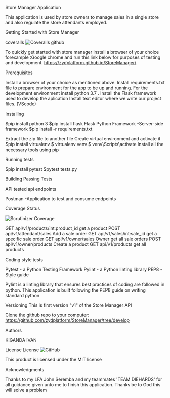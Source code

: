 Store Manager Application

This application is used by store owners to manage sales in a single store and also 
regulate the store attendants employed.

Getting Started with Store Manager

 coveralls
![Coveralls github](https://img.shields.io/coveralls/github/jekyll/jekyll.svg)

To quickly get started with store manager install a browser of your choice forexample :Google chrome
and run this link below for purposes of testing and development.
https://zydplatform.github.io/StoreManager/


Prerequisites

Install a browser of your choice as mentioned above.
Install requirements.txt file to prepare environment for the app to be up and running.
For the development environment install python 3.7 .
Install the Flask framework used to develop the aplication
Install text editor where we write our project files. (VScode)

Installing 

$pip install python 3
$pip install flask
Flask Python Framework -Server-side framework
$pip install -r requirements.txt


Extract the zip file to another file
Create virtual environment and activate it
$pip install virtualenv
$ virtualenv venv
$ venv\Scripts\activate
Install all the necessary tools using pip



Running tests

$pip install pytest
$pytest tests.py


Building Passing Tests
 
API  tested api endpoints

Postman -Application to test and consume endpoints


Coverage Status

![Scrutinizer Coverage](https://img.shields.io/scrutinizer/coverage/g/filp/whoops.svg)

GET api/v1/products/int:product_id	get a product
POST api/v1/attendant/sales	Add a sale order
GET api/v1/sales/int:sale_id	get a specific sale order
GET api/v1/owner/sales	Owner get all sale orders
POST api/v1/owner/products	Create a product
GET api/v1/products	get all products


Coding style tests

Pytest - a Python Testing Framework
Pylint - a Python linting library
PEP8 - Style guide

Pylint is a linting library that ensures best practices of coding are followed in python.
This application is built following the PEP8 guide on writing 
standard python

Versioning
This is first version "v1" of the Store Manager API

Clone the github repo to your computer:
https://github.com/zydplatform/StoreManager/tree/develop

Authors 

KIGANDA IVAN

License
 License
![GitHub](https://img.shields.io/github/license/mashape/apistatus.svg)

This product is licensed under the MIT license

Acknowledgments

Thanks to my LFA John Seremba and my teammates 'TEAM DIEHARDS'
for all guidance given unto me to finish this application.
Thanks be to God this will solve a problem